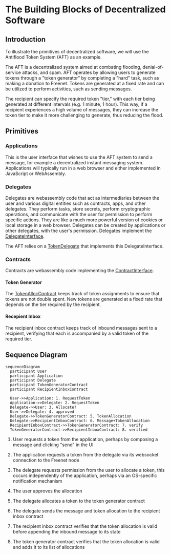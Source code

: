 # The Building Blocks of Decentralized Software

## Introduction

To illustrate the primitives of decentralized software, we will use the Antiflood Token System (AFT) as an example.

The AFT is a decentralized system aimed at combating flooding, denial-of-service attacks, and spam. AFT operates by
allowing users to generate tokens through a "token generator" by completing a "hard" task, such as making a donation to
Freenet. Tokens are generated at a fixed rate and can be utilized to perform activities, such as sending messages.

The recipient can specify the required token "tier," with each tier being generated at different intervals (e.g. 1
minute, 1 hour). This way, if a recipient experiences a high volume of messages, they can increase the token tier to
make it more challenging to generate, thus reducing the flood.

## Primitives

### Applications

This is the user interface that wishes to use the AFT system to send a message, for example a decentralized instant
messaging system. Applications will typically run in a web browser and either implemented in JavaScript or WebAssembly.

### Delegates

Delegates are webassembly code that act as intermediaries between the user and various digital entities such as contracts,
apps, and other delegates. They perform tasks, store secrets, perform cryptographic operations, and communicate with
the user for permission to perform specific actions. They are like a much more powerful version of cookies or local storage 
in a web browser. Delegates can be created by
applications or other delegates, with the user's permission. Delegates implement the [DelegateInterface](https://github.com/freenet/locutus/blob/f1c8075e173f171c17ffa8d08803b2c9aea4ddf3/crates/locutus-stdlib/src/component_interface.rs#L121). 

The AFT relies on a [TokenDelegate](https://github.com/freenet/locutus/blob/f1c8075e173f171c17ffa8d08803b2c9aea4ddf3/modules/antiflood-tokens/components/token-generator/src/lib.rs#L17) that implements this DelegateInterface.

### Contracts

Contracts are webassembly code implementing the 
[ContractInterface](https://github.com/freenet/locutus/blob/f1c8075e173f171c17ffa8d08803b2c9aea4ddf3/modules/antiflood-tokens/contracts/token-allocation-record/src/lib.rs#L10). 

#### Token Generator

The
[TokenAllocContract](https://github.com/freenet/locutus/blob/f1c8075e173f171c17ffa8d08803b2c9aea4ddf3/modules/antiflood-tokens/contracts/token-allocation-record/src/lib.rs#L10)
keeps track of token assignments to ensure that tokens are not double spent. New tokens are generated at a fixed rate
that depends on the tier required by the recipient.

#### Recepient Inbox

The recipient inbox contract keeps track of inbound messages sent to a recipient, verifying that each is accompanied
by a valid token of the required tier.

## Sequence Diagram

```mermaid
sequenceDiagram
  participant User
  participant Application
  participant Delegate
  participant TokenGeneratorContract
  participant RecipientInboxContract

  User->>Application: 1. RequestToken
  Application->>Delegate: 2. RequestToken
  Delegate->>User: 3. Allocate?
  User->>Delegate: 4. approved
  Delegate->>TokenGeneratorContract: 5. TokenAllocation
  Delegate->>RecipientInboxContract: 6. Message+TokenAllocation
  RecipientInboxContract->>TokenGeneratorContract: 7. verify
  TokenGeneratorContract->>RecipientInboxContract: 8. verified
```

1. User requests a token from the application, perhaps by composing a message and clicking "send" in the UI

2. The application requests a token from the delegate via its websocket connection to the Freenet node

3. The delegate requests permission from the user to allocate a token, this occurs independently of the
   application, perhaps via an OS-specific notification mechanism

4. The user approves the allocation

5. The delegate allocates a token to the token generator contract

6. The delegate sends the message and token allocation to the recipient inbox contract

7. The recipient inbox contract verifies that the token allocation is valid before appending the inbound 
  message to its state

8. The token generator contract verifies that the token allocation is valid and adds it to its list of
   allocations